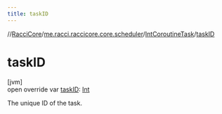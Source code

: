 ```yaml
---
title: taskID
---
```

//[RacciCore](../../../index.html)/[me.racci.raccicore.core.scheduler](../index.html)/[IntCoroutineTask](index.html)/[taskID](task-i-d.html)



# taskID



[jvm]\
open override var [taskID](task-i-d.html): [Int](https://kotlinlang.org/api/latest/jvm/stdlib/kotlin/-int/index.html)



The unique ID of the task.





